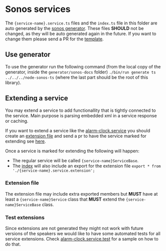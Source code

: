 # Sonos services

The `{service-name}.service.ts` files and the `index.ts` file in this folder are auto generated by the [sonos generator](https://github.com/svrooij/sonos-api-docs/tree/main/generator/sonos-docs).
These files **SHOULD** not be changed, as they will be auto generated again in the future.
If you want to change them please send a PR for the [template](https://github.com/svrooij/sonos-api-docs/tree/main/generator/sonos-docs/templates/ts).

## Use generator

To use the generator run the following command (from the local copy of the generator, inside the `generator/sonos-docs` folder) `./bin/run generate ts ../../../node-sonos-ts` (where the last part should be the root of this library).

## Extending a service

You may extend a service to add functionallity that is tightly connected to the service. Main purpose is parsing embedded xml in a service response or caching.

If you want to extend a service like the [alarm-clock.service](./alarm-clock.service.ts) you should create an [extension file](./alarm-clock.service.extension.ts) and send a pr to have the service marked for extending see [here](https://github.com/svrooij/sonos-api-docs/blob/be774cf75493f97fc65f51cb4de071f781a1a68a/generator/sonos-docs/templates/ts/template.json#L53).

Once a service is marked for extending the following will happen:

- The regular service will be called `{service-name}ServiceBase`.
- The [index](./index.ts) will also include an export for the extension file `export * from './{service-name}.service.extension';`

### Extension file

The extension file may include extra exported members but **MUST** have at least a `{service-name}Service` class that **MUST** extend the `{service-name}ServiceBase` class.

### Test extensions

Since extensions are not generated they might not work with future versions of the speakers we would like to have some automated tests for all service extensions. Check [alarm-clock.service.test](../../tests/services/alarm-clock.service.test.ts) for a sample on how to do that.
